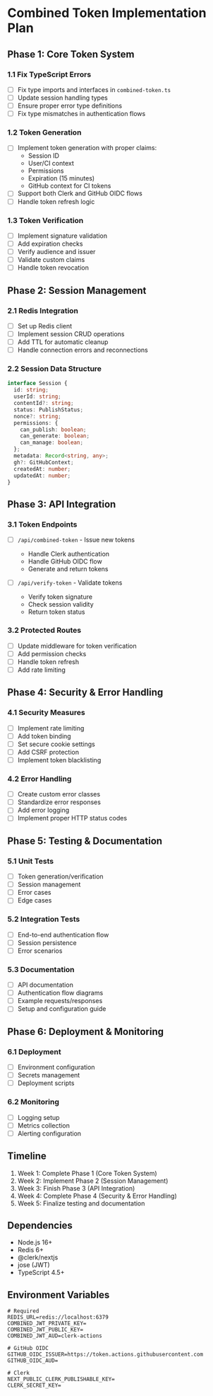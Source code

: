 # Combined Token Implementation Plan

## Phase 1: Core Token System

### 1.1 Fix TypeScript Errors
- [ ] Fix type imports and interfaces in `combined-token.ts`
- [ ] Update session handling types
- [ ] Ensure proper error type definitions
- [ ] Fix type mismatches in authentication flows

### 1.2 Token Generation
- [ ] Implement token generation with proper claims:
  - Session ID
  - User/CI context
  - Permissions
  - Expiration (15 minutes)
  - GitHub context for CI tokens
- [ ] Support both Clerk and GitHub OIDC flows
- [ ] Handle token refresh logic

### 1.3 Token Verification
- [ ] Implement signature validation
- [ ] Add expiration checks
- [ ] Verify audience and issuer
- [ ] Validate custom claims
- [ ] Handle token revocation

## Phase 2: Session Management

### 2.1 Redis Integration
- [ ] Set up Redis client
- [ ] Implement session CRUD operations
- [ ] Add TTL for automatic cleanup
- [ ] Handle connection errors and reconnections

### 2.2 Session Data Structure
```typescript
interface Session {
  id: string;
  userId: string;
  contentId?: string;
  status: PublishStatus;
  nonce?: string;
  permissions: {
    can_publish: boolean;
    can_generate: boolean;
    can_manage: boolean;
  };
  metadata: Record<string, any>;
  gh?: GitHubContext;
  createdAt: number;
  updatedAt: number;
}
```

## Phase 3: API Integration

### 3.1 Token Endpoints
- [ ] `/api/combined-token` - Issue new tokens
  - Handle Clerk authentication
  - Handle GitHub OIDC flow
  - Generate and return tokens

- [ ] `/api/verify-token` - Validate tokens
  - Verify token signature
  - Check session validity
  - Return token status

### 3.2 Protected Routes
- [ ] Update middleware for token verification
- [ ] Add permission checks
- [ ] Handle token refresh
- [ ] Add rate limiting

## Phase 4: Security & Error Handling

### 4.1 Security Measures
- [ ] Implement rate limiting
- [ ] Add token binding
- [ ] Set secure cookie settings
- [ ] Add CSRF protection
- [ ] Implement token blacklisting

### 4.2 Error Handling
- [ ] Create custom error classes
- [ ] Standardize error responses
- [ ] Add error logging
- [ ] Implement proper HTTP status codes

## Phase 5: Testing & Documentation

### 5.1 Unit Tests
- [ ] Token generation/verification
- [ ] Session management
- [ ] Error cases
- [ ] Edge cases

### 5.2 Integration Tests
- [ ] End-to-end authentication flow
- [ ] Session persistence
- [ ] Error scenarios

### 5.3 Documentation
- [ ] API documentation
- [ ] Authentication flow diagrams
- [ ] Example requests/responses
- [ ] Setup and configuration guide

## Phase 6: Deployment & Monitoring

### 6.1 Deployment
- [ ] Environment configuration
- [ ] Secrets management
- [ ] Deployment scripts

### 6.2 Monitoring
- [ ] Logging setup
- [ ] Metrics collection
- [ ] Alerting configuration

## Timeline

1. Week 1: Complete Phase 1 (Core Token System)
2. Week 2: Implement Phase 2 (Session Management)
3. Week 3: Finish Phase 3 (API Integration)
4. Week 4: Complete Phase 4 (Security & Error Handling)
5. Week 5: Finalize testing and documentation

## Dependencies

- Node.js 16+
- Redis 6+
- @clerk/nextjs
- jose (JWT)
- TypeScript 4.5+

## Environment Variables

```
# Required
REDIS_URL=redis://localhost:6379
COMBINED_JWT_PRIVATE_KEY=
COMBINED_JWT_PUBLIC_KEY=
COMBINED_JWT_AUD=clerk-actions

# GitHub OIDC
GITHUB_OIDC_ISSUER=https://token.actions.githubusercontent.com
GITHUB_OIDC_AUD=

# Clerk
NEXT_PUBLIC_CLERK_PUBLISHABLE_KEY=
CLERK_SECRET_KEY=
```
